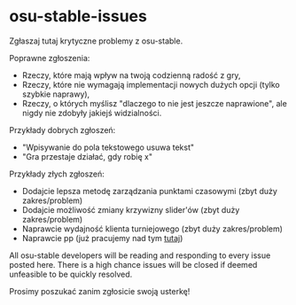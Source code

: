 # osu-stable-issues
Zgłaszaj tutaj krytyczne problemy z osu-stable.

Poprawne zgłoszenia:

- Rzeczy, które mają wpływ na twoją codzienną radość z gry,
- Rzeczy, które nie wymagają implementacji nowych dużych opcji (tylko szybkie naprawy), 
- Rzeczy, o których myślisz "dlaczego to nie jest jeszcze naprawione", ale nigdy nie zdobyły jakiejś widzialności.

Przykłady dobrych zgłoszeń:
- "Wpisywanie do pola tekstowego usuwa tekst"
- "Gra przestaje działać, gdy robię x"

Przykłady złych zgłoszeń:
- Dodajcie lepsza metodę zarządzania punktami czasowymi (zbyt duży zakres/problem)
- Dodajcie możliwość zmiany krzywizny slider'ów (zbyt duży zakres/problem)
- Naprawcie wydajność klienta turniejowego (zbyt duży zakres/problem)
- Naprawcie pp (już pracujemy nad tym [tutaj](https://github.com/ppy/osu-difficulty-calculator))

All osu-stable developers will be reading and responding to every issue posted here. There is a high chance issues will be closed if deemed unfeasible to be quickly resolved.

Prosimy poszukać zanim zgłosicie swoją usterkę!
